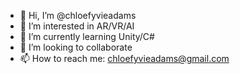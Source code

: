 - 👋 Hi, I’m @chloefyvieadams
- 👀 I’m interested in AR/VR/AI
- 🌱 I’m currently learning Unity/C#
- 💞️ I’m looking to collaborate
- 📫 How to reach me: chloefyvieadams@gmail.com

<!---
chloefyvieadams/chloefyvieadams is a ✨ special ✨ repository because its `README.md` (this file) appears on your GitHub profile.
You can click the Preview link to take a look at your changes.
--->
